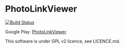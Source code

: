 PhotoLinkViewer
===============

[![Build Status](https://travis-ci.org/nonylene/PhotoLinkViewer.svg)](https://travis-ci.org/nonylene/PhotoLinkViewer)

Google Play: [PhotoLinkViewer](https://play.google.com/store/apps/details?id=net.nonylene.photolinkviewer)

This software is under GPL v2 licence, see LICENCE.md.
